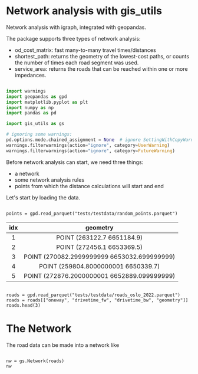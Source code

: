 # Network analysis with gis_utils

Network analysis with igraph, integrated with geopandas.

The package supports three types of network analysis:

- od_cost_matrix: fast many-to-many travel times/distances
- shortest_path: returns the geometry of the lowest-cost paths,
  or counts the number of times each road segment was used.
- service_area: returns the roads that can be reached within one or more impedances.

```python

import warnings
import geopandas as gpd
import matplotlib.pyplot as plt
import numpy as np
import pandas as pd

import gis_utils as gs

# ignoring some warnings:
pd.options.mode.chained_assignment = None  # ignore SettingWithCopyWarning for now
warnings.filterwarnings(action="ignore", category=UserWarning)
warnings.filterwarnings(action="ignore", category=FutureWarning)

```

Before network analysis can start, we need three things:

- a network
- some network analysis rules
- points from which the distance calculations will start and end

Let's start by loading the data.

```

points = gpd.read_parquet("tests/testdata/random_points.parquet")

```

| idx |                  geometry                   |
| :-: | :-----------------------------------------: |
|  1  |         POINT (263122.7 6651184.9)          |
|  2  |         POINT (272456.1 6653369.5)          |
|  3  | POINT (270082.2999999999 6653032.699999999) |
|  4  |     POINT (259804.8000000001 6650339.7)     |
|  5  | POINT (272876.2000000001 6652889.099999999) |

```

roads = gpd.read_parquet("tests/testdata/roads_oslo_2022.parquet")
roads = roads[["oneway", "drivetime_fw", "drivetime_bw", "geometry"]]
roads.head(3)

```

# The Network

The road data can be made into a network like

```

nw = gs.Network(roads)
nw

```

```



```
